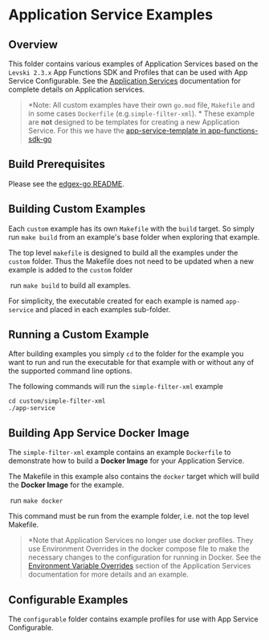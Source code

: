 # Application Service Examples

## Overview

This folder contains various examples of Application Services based on the `Levski 2.3.x` App Functions SDK and Profiles that can be used with App Service Configurable. See the [Application Services](https://docs.edgexfoundry.org/latest/microservices/application/ApplicationServices/) documentation for complete details on Application services.

> *Note: All custom examples have their own `go.mod` file, `Makefile` and in some cases `Dockerfile` (e.g.`simple-filter-xml`). * These example are **not** designed to be templates for creating a new Application Service.  For this we have the [app-service-template in app-functions-sdk-go](https://github.com/edgexfoundry/app-functions-sdk-go/blob/main/app-service-template/README.md)

## Build Prerequisites

Please see the [edgex-go README](https://github.com/edgexfoundry/edgex-go/blob/master/README.md).

## Building Custom Examples

Each `custom` example has its own `Makefile` with the `build` target. So simply run `make build` from an example's base folder when exploring that example.

The top level `makefile` is designed to build all the examples under the `custom` folder. Thus the Makefile does not need to be updated when a new example is added to the `custom` folder

​	run `make build` to build all examples.

For simplicity, the executable created for each example is named `app-service` and placed in each examples sub-folder.

## Running a Custom Example

After building examples you simply `cd` to the folder for the example you want to run and run the executable for that example with or without any of the supported command line options.

The following commands will run the `simple-filter-xml` example

```
cd custom/simple-filter-xml
./app-service
```

## Building App Service Docker Image

The  `simple-filter-xml` example contains an example `Dockerfile` to demonstrate how to build a **Docker Image** for your Application Service. 

The Makefile in this example also contains the `docker` target which will build the **Docker Image** for the example.

​	run `make docker`

This command must be run from the example folder, i.e. not the top level Makefile.

> *Note that Application Services no longer use docker profiles. They use Environment Overrides in the docker compose file to make the necessary changes to the configuration for running in Docker. See the [Environment Variable Overrides](https://docs.edgexfoundry.org/latest/microservices/application/AdvancedTopics/#environment-variable-overrides) section of the Application Services documentation for more details and an example. 

## Configurable Examples

The `configurable` folder contains example profiles for use with App Service Configurable. 